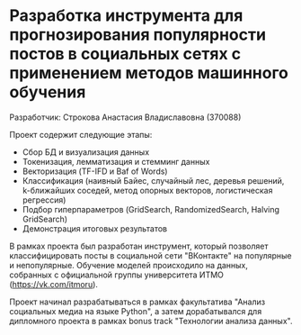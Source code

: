 # Разработка инструмента для прогнозирования популярности постов в социальных сетях с применением методов машинного обучения <br>

Разработчик: Строкова Анастасия Владиславовна (370088)

Проект содержит следующие этапы:
* Сбор БД и визуализация данных
* Токенизация, лемматизация и стемминг данных
* Векторизация (TF-IFD и Baf of Words)
* Классификация (наивный Байес, случайный лес, деревья решений, k-ближайших соседей, метод опорных векторов, логистическая регрессия)
* Подбор гиперпараметров (GridSearch, RandomizedSearch, Halving GridSearch)
* Демонстрация итоговых результатов

В рамках проекта был разработан инструмент, который позволяет классифицировать посты в социальной сети "ВКонтакте" на популярные и непопулярные. Обучение моделей происходило на данных, собранных с официальной группы университета ИТМО (https://vk.com/itmoru). <br>

Проект начинал разрабатываться в рамках факультатива "Анализ социальных медиа на языке Python", а затем дорабатывался для дипломного проекта в рамках bonus track "Технологии анализа данных".

